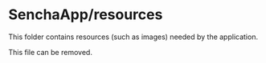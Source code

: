 # SenchaApp/resources

This folder contains resources (such as images) needed by the application. 

This file can be removed.

